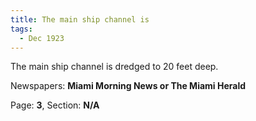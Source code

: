```yaml
---  
title: The main ship channel is  
tags:  
  - Dec 1923  
---  
```

  
The main ship channel is dredged to 20 feet deep.  
  
Newspapers: **Miami Morning News or The Miami Herald**  
  
Page: **3**, Section: **N/A** 
